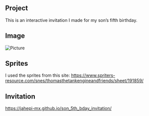 ## Project

This is an interactive invitation I made for my son’s fifth birthday.

## Image

![Picture](https://jahepi-mx.github.io/images/thomas.png)

## Sprites

 I used the sprites from this site:
 https://www.spriters-resource.com/snes/thomasthetankengineandfriends/sheet/191859/

 ## Invitation

 https://jahepi-mx.github.io/son_5th_bday_invitation/
